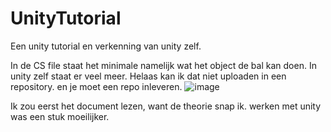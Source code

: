 # UnityTutorial
Een unity tutorial en verkenning van unity zelf. 

In de CS file staat het minimale namelijk wat het object de bal kan doen. In unity zelf staat er veel meer. Helaas kan ik dat niet uploaden in een repository. en je moet een repo inleveren.
![image](https://user-images.githubusercontent.com/74404094/144453997-7928f723-89ca-433e-8f6c-d4bfb6817987.png)

Ik zou eerst het document lezen, want de theorie snap ik. werken met unity was een stuk moeilijker.
